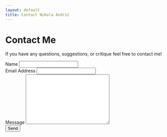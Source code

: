 ```yaml
---
layout: default
title: Contact Nikola Andrić
---
```


<div id="contact">
  <h1 class="pageTitle">Contact Me</h1>
  <div class="contactContent">
   <!-- <p class="intro">Feel <code>contact.html</code> file.</p>-->
    <p>        </p>
    <p> If you have any questions, suggestions, or critique feel free to contact me!</p>
  <!--  <p>If you have questions about the theme feel free to <a href="mailto:dzonikika@yahoo.com">email me</a> or create an issue on <a href="https://github.com/NikolaAndro/MATSim_blog">GitHub</a>. Enjoy!</p>-->
  </div>
  <form action="http://formspree.io/dzonikika@yahoo.com.com" method="POST">
    <label for="name">Name</label>
    <input type="text" id="name" name="name" class="full-width"><br>
    <label for="email">Email Address</label>
    <input type="email" id="email" name="_replyto" class="full-width"><br>
    <label for="message">Message</label>
    <textarea name="message" id="message" cols="30" rows="10" class="full-width"></textarea><br>
    <input type="submit" value="Send" class="button">
  </form>
</div>
